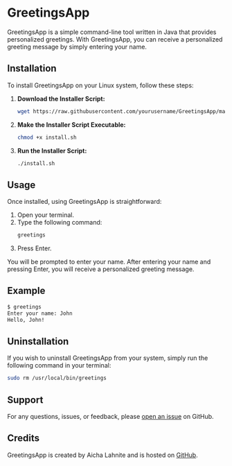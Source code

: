 # GreetingsApp

GreetingsApp is a simple command-line tool written in Java that provides personalized greetings. With GreetingsApp, you can receive a personalized greeting message by simply entering your name.

## Installation

To install GreetingsApp on your Linux system, follow these steps:

1. **Download the Installer Script:**
   ```bash
   wget https://raw.githubusercontent.com/yourusername/GreetingsApp/master/install.sh
   ```

2. **Make the Installer Script Executable:**
   ```bash
   chmod +x install.sh
   ```

3. **Run the Installer Script:**
   ```bash
   ./install.sh
   ```

## Usage

Once installed, using GreetingsApp is straightforward:

1. Open your terminal.
2. Type the following command:
   ```bash
   greetings
   ```
3. Press Enter.

You will be prompted to enter your name. After entering your name and pressing Enter, you will receive a personalized greeting message.

## Example

```bash
$ greetings
Enter your name: John
Hello, John!
```

## Uninstallation

If you wish to uninstall GreetingsApp from your system, simply run the following command in your terminal:

```bash
sudo rm /usr/local/bin/greetings
```

## Support

For any questions, issues, or feedback, please [open an issue](https://github.com/ranaitsan123/Grertin_project/issues) on GitHub.

## Credits

GreetingsApp is created by Aicha Lahnite and is hosted on [GitHub](https://github.com/ranaitsan123/Greeting_project).
